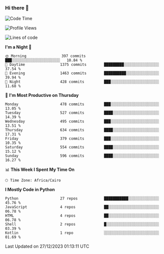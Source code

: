 ### Hi there 👋

<!--
**AMR-KELEG/AMR-KELEG** is a ✨ _special_ ✨ repository because its `README.md` (this file) appears on your GitHub profile.

Here are some ideas to get you started:

- 🔭 I’m currently working on ...
- 🌱 I’m currently learning ...
- 👯 I’m looking to collaborate on ...
- 🤔 I’m looking for help with ...
- 💬 Ask me about ...
- 📫 How to reach me: ...
- 😄 Pronouns: ...
- ⚡ Fun fact: ...
-->

<!--START_SECTION:waka-->
![Code Time](http://img.shields.io/badge/Code%20Time-0%20secs-blue)

![Profile Views](http://img.shields.io/badge/Profile%20Views-0-blue)

![Lines of code](https://img.shields.io/badge/From%20Hello%20World%20I%27ve%20Written-20.7%20million%20lines%20of%20code-blue)

**I'm a Night 🦉** 

```text
🌞 Morning                397 commits         ███░░░░░░░░░░░░░░░░░░░░░░   10.84 % 
🌆 Daytime                1375 commits        █████████░░░░░░░░░░░░░░░░   37.54 % 
🌃 Evening                1463 commits        ██████████░░░░░░░░░░░░░░░   39.94 % 
🌙 Night                  428 commits         ███░░░░░░░░░░░░░░░░░░░░░░   11.68 % 
```
📅 **I'm Most Productive on Thursday** 

```text
Monday                   478 commits         ███░░░░░░░░░░░░░░░░░░░░░░   13.05 % 
Tuesday                  527 commits         ████░░░░░░░░░░░░░░░░░░░░░   14.39 % 
Wednesday                495 commits         ███░░░░░░░░░░░░░░░░░░░░░░   13.51 % 
Thursday                 634 commits         ████░░░░░░░░░░░░░░░░░░░░░   17.31 % 
Friday                   379 commits         ███░░░░░░░░░░░░░░░░░░░░░░   10.35 % 
Saturday                 554 commits         ████░░░░░░░░░░░░░░░░░░░░░   15.12 % 
Sunday                   596 commits         ████░░░░░░░░░░░░░░░░░░░░░   16.27 % 
```


📊 **This Week I Spent My Time On** 

```text
🕑︎ Time Zone: Africa/Cairo
```

**I Mostly Code in Python** 

```text
Python                   27 repos            ███████████░░░░░░░░░░░░░░   45.76 % 
JavaScript               4 repos             ██░░░░░░░░░░░░░░░░░░░░░░░   06.78 % 
HTML                     4 repos             ██░░░░░░░░░░░░░░░░░░░░░░░   06.78 % 
Shell                    2 repos             █░░░░░░░░░░░░░░░░░░░░░░░░   03.39 % 
Kotlin                   1 repo              ░░░░░░░░░░░░░░░░░░░░░░░░░   01.69 % 
```




 Last Updated on 27/12/2023 01:13:11 UTC
<!--END_SECTION:waka-->
